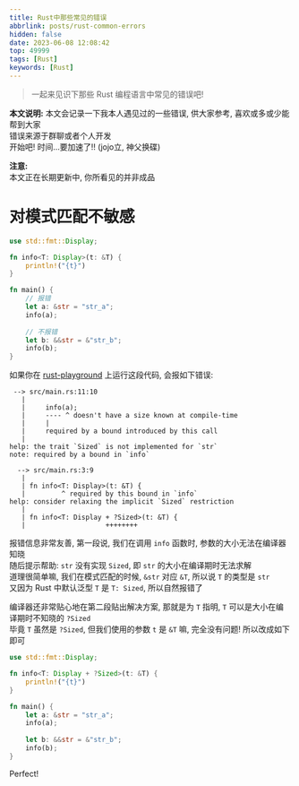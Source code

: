 ```yaml
---
title: Rust中那些常见的错误
abbrlink: posts/rust-common-errors
hidden: false
date: 2023-06-08 12:08:42
top: 49999
tags: [Rust]
keywords: [Rust]
---
```

> 一起来见识下那些 Rust 编程语言中常见的错误吧!
<!-- more -->

**本文说明:**
本文会记录一下我本人遇见过的一些错误, 供大家参考, 喜欢或多或少能帮到大家  
错误来源于群聊或者个人开发  
开始吧! 时间...要加速了!! (jojo立, 神父换碟)  

**注意:**  
本文正在长期更新中, 你所看见的并非成品  


# 对模式匹配不敏感

```rust
use std::fmt::Display;

fn info<T: Display>(t: &T) {
    println!("{t}")
}

fn main() {
    // 报错
    let a: &str = "str_a";
    info(a);
    
    // 不报错
    let b: &&str = &"str_b";
    info(b);
}
```

如果你在 [rust-playground](https://play.rust-lang.org) 上运行这段代码, 会报如下错误:  

```
 --> src/main.rs:11:10
   |
   |     info(a);
   |     ---- ^ doesn't have a size known at compile-time
   |     |
   |     required by a bound introduced by this call
   |
help: the trait `Sized` is not implemented for `str`
note: required by a bound in `info`

  --> src/main.rs:3:9
   |
   | fn info<T: Display>(t: &T) {
   |         ^ required by this bound in `info`
help: consider relaxing the implicit `Sized` restriction
   |
   | fn info<T: Display + ?Sized>(t: &T) {
   |                    ++++++++
```

报错信息非常友善, 第一段说, 我们在调用 `info` 函数时, 参数的大小无法在编译器知晓  
随后提示帮助: `str` 没有实现 `Sized`, 即 `str` 的大小在编译期时无法求解  
道理很简单嘛, 我们在模式匹配的时候, `&str` 对应 `&T`, 所以说 `T` 的类型是 `str`  
又因为 Rust 中默认泛型 `T` 是 `T: Sized`, 所以自然报错了  

编译器还非常贴心地在第二段贴出解决方案, 那就是为 `T` 指明, `T` 可以是大小在编译期时不知晓的 `?Sized`  
毕竟 `T` 虽然是 `?Sized`, 但我们使用的参数 `t` 是 `&T` 嘛, 完全没有问题! 所以改成如下即可  

```rust
use std::fmt::Display;

fn info<T: Display + ?Sized>(t: &T) {
    println!("{t}")
}

fn main() {
    let a: &str = "str_a";
    info(a);
    
    let b: &&str = &"str_b";
    info(b);
}
```

Perfect!
